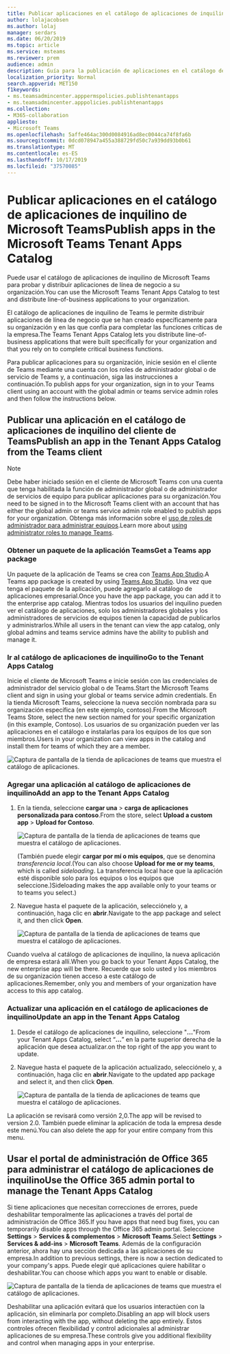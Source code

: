 ```yaml
---
title: Publicar aplicaciones en el catálogo de aplicaciones de inquilino de Microsoft Teams
author: lolajacobsen
ms.author: lolaj
manager: serdars
ms.date: 06/20/2019
ms.topic: article
ms.service: msteams
ms.reviewer: prem
audience: admin
description: Guía para la publicación de aplicaciones en el catálogo de aplicaciones de inquilino de Microsoft Teams.
localization_priority: Normal
search.appverid: MET150
f1keywords:
- ms.teamsadmincenter.apppermspolicies.publishtenantapps
- ms.teamsadmincenter.apppolicies.publishtenantapps
ms.collection:
- M365-collaboration
appliesto:
- Microsoft Teams
ms.openlocfilehash: 5affe464ac300d0084916ad8ec0044ca74f8fa6b
ms.sourcegitcommit: 0dcd078947a455a388729fd50c7a939dd93b0b61
ms.translationtype: MT
ms.contentlocale: es-ES
ms.lasthandoff: 10/17/2019
ms.locfileid: "37570085"
---
```

<a name="publish-apps-in-the-microsoft-teams-tenant-apps-catalog"></a><span data-ttu-id="1dd19-103">Publicar aplicaciones en el catálogo de aplicaciones de inquilino de Microsoft Teams</span><span class="sxs-lookup"><span data-stu-id="1dd19-103">Publish apps in the Microsoft Teams Tenant Apps Catalog</span></span>
=======================================================

<span data-ttu-id="1dd19-104">Puede usar el catálogo de aplicaciones de inquilino de Microsoft Teams para probar y distribuir aplicaciones de línea de negocio a su organización.</span><span class="sxs-lookup"><span data-stu-id="1dd19-104">You can use the Microsoft Teams Tenant Apps Catalog to test and distribute line-of-business applications to your organization.</span></span>

<span data-ttu-id="1dd19-105">El catálogo de aplicaciones de inquilino de Teams le permite distribuir aplicaciones de línea de negocio que se han creado específicamente para su organización y en las que confía para completar las funciones críticas de la empresa.</span><span class="sxs-lookup"><span data-stu-id="1dd19-105">The Teams Tenant Apps Catalog lets you distribute line-of-business applications that were built specifically for your organization and that you rely on to complete critical business functions.</span></span>

<span data-ttu-id="1dd19-106">Para publicar aplicaciones para su organización, inicie sesión en el cliente de Teams mediante una cuenta con los roles de administrador global o de servicio de Teams y, a continuación, siga las instrucciones a continuación.</span><span class="sxs-lookup"><span data-stu-id="1dd19-106">To publish apps for your organization, sign in to your Teams client using an account with the global admin or teams service admin roles and then follow the instructions below.</span></span>

## <a name="publish-an-app-in-the-tenant-apps-catalog-from-the-teams-client"></a><span data-ttu-id="1dd19-107">Publicar una aplicación en el catálogo de aplicaciones de inquilino del cliente de Teams</span><span class="sxs-lookup"><span data-stu-id="1dd19-107">Publish an app in the Tenant Apps Catalog from the Teams client</span></span>

> [!NOTE]
> <span data-ttu-id="1dd19-108">Debe haber iniciado sesión en el cliente de Microsoft Teams con una cuenta que tenga habilitada la función de administrador global o de administrador de servicios de equipo para publicar aplicaciones para su organización.</span><span class="sxs-lookup"><span data-stu-id="1dd19-108">You need to be signed in to the Microsoft Teams client with an account that has either the global admin or teams service admin role enabled to publish apps for your organization.</span></span> <span data-ttu-id="1dd19-109">Obtenga más información sobre el [uso de roles de administrador para administrar equipos](https://docs.microsoft.com/MicrosoftTeams/using-admin-roles).</span><span class="sxs-lookup"><span data-stu-id="1dd19-109">Learn more about [using administrator roles to manage Teams](https://docs.microsoft.com/MicrosoftTeams/using-admin-roles).</span></span>

### <a name="get-a-teams-app-package"></a><span data-ttu-id="1dd19-110">Obtener un paquete de la aplicación Teams</span><span class="sxs-lookup"><span data-stu-id="1dd19-110">Get a Teams app package</span></span>

<span data-ttu-id="1dd19-111">Un paquete de la aplicación de Teams se crea con [Teams App Studio](https://docs.microsoft.com/microsoftteams/platform/get-started/get-started-app-studio).</span><span class="sxs-lookup"><span data-stu-id="1dd19-111">A Teams app package is created by using [Teams App Studio](https://docs.microsoft.com/microsoftteams/platform/get-started/get-started-app-studio).</span></span> <span data-ttu-id="1dd19-112">Una vez que tenga el paquete de la aplicación, puede agregarlo al catálogo de aplicaciones empresarial.</span><span class="sxs-lookup"><span data-stu-id="1dd19-112">Once you have the app package, you can add it to the enterprise app catalog.</span></span> <span data-ttu-id="1dd19-113">Mientras todos los usuarios del inquilino pueden ver el catálogo de aplicaciones, solo los administradores globales y los administradores de servicios de equipos tienen la capacidad de publicarlos y administrarlos.</span><span class="sxs-lookup"><span data-stu-id="1dd19-113">While all users in the tenant can view the app catalog, only global admins and teams service admins have the ability to publish and manage it.</span></span>

### <a name="go-to-the-tenant-apps-catalog"></a><span data-ttu-id="1dd19-114">Ir al catálogo de aplicaciones de inquilino</span><span class="sxs-lookup"><span data-stu-id="1dd19-114">Go to the Tenant Apps Catalog</span></span>

<span data-ttu-id="1dd19-115">Inicie el cliente de Microsoft Teams e inicie sesión con las credenciales de administrador del servicio global o de Teams.</span><span class="sxs-lookup"><span data-stu-id="1dd19-115">Start the Microsoft Teams client and sign in using your global or teams service admin credentials.</span></span> <span data-ttu-id="1dd19-116">En la tienda Microsoft Teams, seleccione la nueva sección nombrada para su organización específica (en este ejemplo, contoso).</span><span class="sxs-lookup"><span data-stu-id="1dd19-116">From the Microsoft Teams Store, select the new section named for your specific organization (in this example, Contoso).</span></span> <span data-ttu-id="1dd19-117">Los usuarios de su organización pueden ver las aplicaciones en el catálogo e instalarlas para los equipos de los que son miembros.</span><span class="sxs-lookup"><span data-stu-id="1dd19-117">Users in your organization can view apps in the catalog and install them for teams of which they are a member.</span></span>

![Captura de pantalla de la tienda de aplicaciones de teams que muestra el catálogo de aplicaciones.](media/private-app-store-teams-image01.png)

### <a name="add-an-app-to-the-tenant-apps-catalog"></a><span data-ttu-id="1dd19-119">Agregar una aplicación al catálogo de aplicaciones de inquilino</span><span class="sxs-lookup"><span data-stu-id="1dd19-119">Add an app to the Tenant Apps Catalog</span></span>

1. <span data-ttu-id="1dd19-120">En la tienda, seleccione **cargar una** > **carga de aplicaciones personalizada para contoso**.</span><span class="sxs-lookup"><span data-stu-id="1dd19-120">From the store, select **Upload a custom app** > **Upload for Contoso**.</span></span>

    ![Captura de pantalla de la tienda de aplicaciones de teams que muestra el catálogo de aplicaciones.](media/private-app-store-teams-image02.png)

    <span data-ttu-id="1dd19-122">(También puede elegir **cargar por mí o mis equipos**, que se denomina *transferencia local*.</span><span class="sxs-lookup"><span data-stu-id="1dd19-122">(You can also choose **Upload for me or my teams**, which is called *sideloading*.</span></span> <span data-ttu-id="1dd19-123">La transferencia local hace que la aplicación esté disponible solo para los equipos o los equipos que seleccione.)</span><span class="sxs-lookup"><span data-stu-id="1dd19-123">Sideloading makes the app available only to your teams or to teams you select.)</span></span>

2. <span data-ttu-id="1dd19-124">Navegue hasta el paquete de la aplicación, selecciónelo y, a continuación, haga clic en **abrir**.</span><span class="sxs-lookup"><span data-stu-id="1dd19-124">Navigate to the app package and select it, and then click **Open**.</span></span>

    ![Captura de pantalla de la tienda de aplicaciones de teams que muestra el catálogo de aplicaciones.](media/private-app-store-teams-image03.png)

<span data-ttu-id="1dd19-126">Cuando vuelva al catálogo de aplicaciones de inquilino, la nueva aplicación de empresa estará allí.</span><span class="sxs-lookup"><span data-stu-id="1dd19-126">When you go back to your Tenant Apps Catalog, the new enterprise app will be there.</span></span> <span data-ttu-id="1dd19-127">Recuerde que solo usted y los miembros de su organización tienen acceso a este catálogo de aplicaciones.</span><span class="sxs-lookup"><span data-stu-id="1dd19-127">Remember, only you and members of your organization have access to this app catalog.</span></span>

### <a name="update-an-app-in-the-tenant-apps-catalog"></a><span data-ttu-id="1dd19-128">Actualizar una aplicación en el catálogo de aplicaciones de inquilino</span><span class="sxs-lookup"><span data-stu-id="1dd19-128">Update an app in the Tenant Apps Catalog</span></span>

1. <span data-ttu-id="1dd19-129">Desde el catálogo de aplicaciones de inquilino, seleccione "**...**"</span><span class="sxs-lookup"><span data-stu-id="1dd19-129">From your Tenant Apps Catalog, select “**…**”</span></span> <span data-ttu-id="1dd19-130">en la parte superior derecha de la aplicación que desea actualizar.</span><span class="sxs-lookup"><span data-stu-id="1dd19-130">on the top right of the app you want to update.</span></span>

2. <span data-ttu-id="1dd19-131">Navegue hasta el paquete de la aplicación actualizado, selecciónelo y, a continuación, haga clic en **abrir**.</span><span class="sxs-lookup"><span data-stu-id="1dd19-131">Navigate to the updated app package and select it, and then click **Open**.</span></span>

    ![Captura de pantalla de la tienda de aplicaciones de teams que muestra el catálogo de aplicaciones.](media/private-app-store-teams-image04.png)

<span data-ttu-id="1dd19-133">La aplicación se revisará como versión 2,0.</span><span class="sxs-lookup"><span data-stu-id="1dd19-133">The app will be revised to version 2.0.</span></span> <span data-ttu-id="1dd19-134">También puede eliminar la aplicación de toda la empresa desde este menú.</span><span class="sxs-lookup"><span data-stu-id="1dd19-134">You can also delete the app for your entire company from this menu.</span></span>

## <a name="use-the-office-365-admin-portal-to-manage-the-tenant-apps-catalog"></a><span data-ttu-id="1dd19-135">Usar el portal de administración de Office 365 para administrar el catálogo de aplicaciones de inquilino</span><span class="sxs-lookup"><span data-stu-id="1dd19-135">Use the Office 365 admin portal to manage the Tenant Apps Catalog</span></span>

<span data-ttu-id="1dd19-136">Si tiene aplicaciones que necesitan correcciones de errores, puede deshabilitar temporalmente las aplicaciones a través del portal de administración de Office 365.</span><span class="sxs-lookup"><span data-stu-id="1dd19-136">If you have apps that need bug fixes, you can temporarily disable apps through the Office 365 admin portal.</span></span> <span data-ttu-id="1dd19-137">Seleccione **Settings** > **Services & complementos** > **Microsoft Teams**.</span><span class="sxs-lookup"><span data-stu-id="1dd19-137">Select **Settings** > **Services & add-ins** > **Microsoft Teams**.</span></span> <span data-ttu-id="1dd19-138">Además de la configuración anterior, ahora hay una sección dedicada a las aplicaciones de su empresa.</span><span class="sxs-lookup"><span data-stu-id="1dd19-138">In addition to previous settings, there is now a section dedicated to your company's apps.</span></span> <span data-ttu-id="1dd19-139">Puede elegir qué aplicaciones quiere habilitar o deshabilitar.</span><span class="sxs-lookup"><span data-stu-id="1dd19-139">You can choose which apps you want to enable or disable.</span></span>

![Captura de pantalla de la tienda de aplicaciones de teams que muestra el catálogo de aplicaciones.](media/private-app-store-teams-image05.png)

<span data-ttu-id="1dd19-141">Deshabilitar una aplicación evitará que los usuarios interactúen con la aplicación, sin eliminarla por completo.</span><span class="sxs-lookup"><span data-stu-id="1dd19-141">Disabling an app will block users from interacting with the app, without deleting the app entirely.</span></span> <span data-ttu-id="1dd19-142">Estos controles ofrecen flexibilidad y control adicionales al administrar aplicaciones de su empresa.</span><span class="sxs-lookup"><span data-stu-id="1dd19-142">These controls give you additional flexibility and control when managing apps in your enterprise.</span></span>
